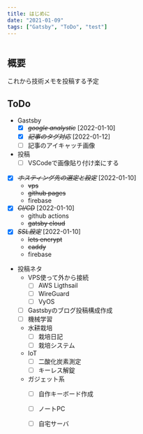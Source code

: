 ```yaml
---
title: はじめに
date: "2021-01-09"
tags: ["Gatsby", "ToDo", "test"]
---
```


```toc
```

## 概要

これから技術メモを投稿する予定

## ToDo

- Gastsby
  - [X] ~~*google analystic*~~ [2022-01-10]
  - [X] ~~*記事のタグ対応*~~ [2022-01-12]
  - [ ] 記事のアイキャッチ画像
- 投稿
  - [ ] VSCodeで画像貼り付け楽にする
- [X] ~~*ホスティング先の選定と設定*~~ [2022-01-10]
  - ~~vps~~
  - ~~github pages~~
  - firebase
- [X] ~~*CI/CD*~~ [2022-01-10]
  - github actions
  - ~~gatsby cloud~~
- [X] ~~*SSL設定*~~ [2022-01-10]
  - ~~lets encrypt~~
  - ~~caddy~~
  - firebase
- 投稿ネタ
  - VPS使って外から接続
    - [ ] AWS Ligthsail
    - [ ] WireGuard
    - [ ] VyOS
  - [ ] Gastsbyのブログ投稿構成作成
  - [ ] 機械学習
  - 水耕栽培
    - [ ] 栽培日記
    - [ ] 栽培システム
  - IoT
    - [ ] 二酸化炭素測定
    - [ ] キーレス解錠
  - ガジェット系
    - [ ] 自作キーボード作成
    - [ ] ノートPC
    - [ ] 自宅サーバ
  
